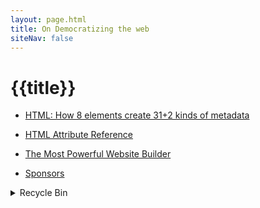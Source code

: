 ```yaml
---
layout: page.html
title: On Democratizing the web
siteNav: false
---
```


# {{title}}

- [HTML: How 8 elements create 31+2 kinds of metadata](/en/html-metadata-elements/)

- [HTML Attribute Reference](/en/html-attribute-reference)

- [The Most Powerful Website Builder](/en/powerful-website-builders)

- [Sponsors](/en/sponsors)


<details>
<summary>Recycle Bin</summary>

1. [Unlocking the web's promise](/en/promise/)

2. [HTML by Contents (not Elements)](/en/html-resource/)

3. [30 HTML Content Metas](/en/html-content-metas/)

4. [132 HTML Content Attributes](/en/html-content-attributes/)

{% for post in collections.all %}

- [{{post.data.title}}]({{post.url}})

{% endfor %}
</details>
